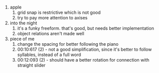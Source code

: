 1. apple
	1. grid snap is restrictive which is not good
	2. try to pay more attention to axises
2. into the night
	1. it's a funky freeform. that's good, but needs better implementation
	2. object relations aren't made well
3. piece of me
	1. change the spacing for better following the piano
	2. 00:10:617 (2) - not a good simplification, since it's better to follow syllables, instead of a full word
	3. 00:12:093 (2) - should have a better rotation for connection with straight slider